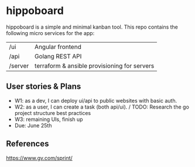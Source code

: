 # hippoboard

hippoboard is a simple and minimal kanban tool. This repo contains the following micro services for the app:

| | |
|-|-|
| /ui     | Angular frontend                             |
| /api    | Golang REST API                              |
| /server | terraform & ansible provisioning for servers |


## User stories & Plans
* W1: as a dev, I can deploy ui/api to public websites with basic auth.
* W2: as a user, I can create a task (both api/ui). / TODO: Research the go project structure best practices
* W3: remaining UIs, finish up
* Due: June 25th

## References
https://www.gv.com/sprint/
